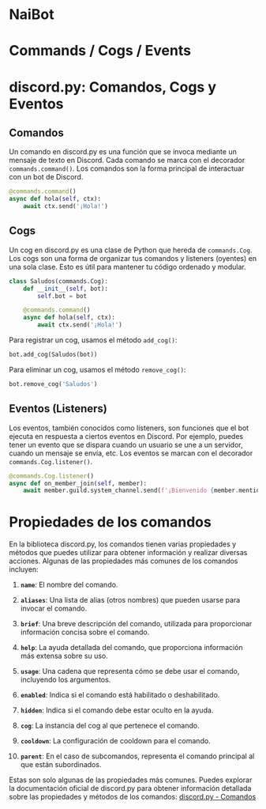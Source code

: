 # NaiBot

# Commands / Cogs / Events

# discord.py: Comandos, Cogs y Eventos

## Comandos

Un comando en discord.py es una función que se invoca mediante un mensaje de texto en Discord. Cada comando se marca con el decorador `commands.command()`. Los comandos son la forma principal de interactuar con un bot de Discord.

```python
@commands.command()
async def hola(self, ctx):
    await ctx.send('¡Hola!')
```

## Cogs

Un cog en discord.py es una clase de Python que hereda de `commands.Cog`. Los cogs son una forma de organizar tus comandos y listeners (oyentes) en una sola clase. Esto es útil para mantener tu código ordenado y modular.

```python
class Saludos(commands.Cog):
    def __init__(self, bot):
        self.bot = bot

    @commands.command()
    async def hola(self, ctx):
        await ctx.send('¡Hola!')
```

Para registrar un cog, usamos el método `add_cog()`:

```python
bot.add_cog(Saludos(bot))
```

Para eliminar un cog, usamos el método `remove_cog()`:

```python
bot.remove_cog('Saludos')
```

## Eventos (Listeners)

Los eventos, también conocidos como listeners, son funciones que el bot ejecuta en respuesta a ciertos eventos en Discord. Por ejemplo, puedes tener un evento que se dispara cuando un usuario se une a un servidor, cuando un mensaje se envía, etc. Los eventos se marcan con el decorador `commands.Cog.listener()`.

```python
@commands.Cog.listener()
async def on_member_join(self, member):
    await member.guild.system_channel.send(f'¡Bienvenido {member.mention}!')
```

# Propiedades de los comandos

En la biblioteca discord.py, los comandos tienen varias propiedades y métodos que puedes utilizar para obtener información y realizar diversas acciones. Algunas de las propiedades más comunes de los comandos incluyen:

1. **`name`**: El nombre del comando.

2. **`aliases`**: Una lista de alias (otros nombres) que pueden usarse para invocar el comando.

3. **`brief`**: Una breve descripción del comando, utilizada para proporcionar información concisa sobre el comando.

4. **`help`**: La ayuda detallada del comando, que proporciona información más extensa sobre su uso.

5. **`usage`**: Una cadena que representa cómo se debe usar el comando, incluyendo los argumentos.

6. **`enabled`**: Indica si el comando está habilitado o deshabilitado.

7. **`hidden`**: Indica si el comando debe estar oculto en la ayuda.

8. **`cog`**: La instancia del cog al que pertenece el comando.

9. **`cooldown`**: La configuración de cooldown para el comando.

10. **`parent`**: En el caso de subcomandos, representa el comando principal al que están subordinados.

Estas son solo algunas de las propiedades más comunes. Puedes explorar la documentación oficial de discord.py para obtener información detallada sobre las propiedades y métodos de los comandos: [discord.py - Comandos](https://discordpy.readthedocs.io/en/latest/ext/commands/api.html#discord.ext.commands.Command)

